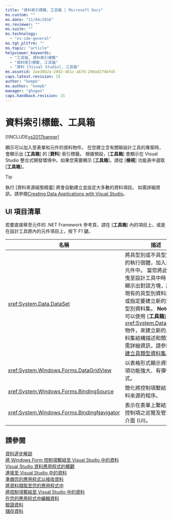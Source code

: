 ```yaml
---
title: "資料索引標籤、工具箱 | Microsoft Docs"
ms.custom: ""
ms.date: "11/04/2016"
ms.reviewer: ""
ms.suite: ""
ms.technology: 
  - "vs-ide-general"
ms.tgt_pltfrm: ""
ms.topic: "article"
helpviewer_keywords: 
  - "工具箱, 資料索引標籤"
  - "資料索引標籤, 工具箱"
  - "資料 [Visual Studio], 工具箱"
ms.assetid: 2ae38b2a-29d2-461c-a67d-29dad274bf45
caps.latest.revision: 15
author: "kempb"
ms.author: "kempb"
manager: "ghogen"
caps.handback.revision: 15
---
```

# 資料索引標籤、工具箱
[!INCLUDE[vs2017banner](../../code-quality/includes/vs2017banner.md)]

顯示可以加入至表單和元件的資料物件。  在您建立含有關聯設計工具的專案時，會顯示出 \[**工具箱**\] 的 \[**資料**\] 索引標籤。  根據預設，\[**工具箱**\] 會顯示在 Visual Studio 整合式開發環境中。如果您需要顯示 \[**工具箱**\]，請從 \[**檢視**\] 功能表中選取 \[**工具箱**\]。  
  
> [!TIP]
>  執行 \[資料來源組態精靈\] 將會自動建立並設定大多數的資料項目。  如需詳細資訊，請參閱[Creating Data Applications with Visual Studio](http://msdn.microsoft.com/zh-tw/28edce21-220a-484c-b461-a75b0232d293)。  
  
## UI 項目清單  
 若要直接移至元件的 .NET Framework 參考頁，請在 \[**工具箱**\] 內的項目上，或是在設計工具匣內的元件項目上，按下 F1 鍵。  
  
|名稱|描述|  
|--------|--------|  
|<xref:System.Data.DataSet>|將具型別或不具型別資料集的執行個體，加入到表單或元件中。  當您將此物件拖曳至設計工具中時，隨即會顯示出對話方塊，讓您選取現有的具型別資料集類別，或指定要建立新的空白不具型別資料集。 **Note:**  您不可以使用 \[**工具箱**\] 上的 <xref:System.Data.DataSet> 物件，來建立新的具型別資料集結構描述和類別。  如需詳細資訊，請參閱[如何：建立具類型資料集](../../data-tools/create-and-configure-datasets-in-visual-studio.md)。|  
|<xref:System.Windows.Forms.DataGridView>|以表格形式顯示資料，是一項功能強大、有彈性的方式。|  
|<xref:System.Windows.Forms.BindingSource>|簡化將控制項繫結至基礎資料來源的程序。|  
|<xref:System.Windows.Forms.BindingNavigator>|表示在表單上繫結至資料的控制項之巡覽及管理使用者介面 \(UI\)。|  
  
## 請參閱  
 [資料逐步解說](../Topic/Data%20Walkthroughs.md)   
 [將 Windows Form 控制項繫結至 Visual Studio 中的資料](../../data-tools/bind-windows-forms-controls-to-data-in-visual-studio.md)   
 [Visual Studio 資料應用程式的概觀](../../data-tools/overview-of-data-applications-in-visual-studio.md)   
 [連接至 Visual Studio 中的資料](../../data-tools/connecting-to-data-in-visual-studio.md)   
 [準備您的應用程式以接收資料](../Topic/Preparing%20Your%20Application%20to%20Receive%20Data.md)   
 [將資料擷取至您的應用程式中](../../data-tools/fetching-data-into-your-application.md)   
 [將控制項繫結至 Visual Studio 中的資料](../../data-tools/bind-controls-to-data-in-visual-studio.md)   
 [在您的應用程式中編輯資料](../../data-tools/editing-data-in-your-application.md)   
 [驗證資料](../Topic/Validating%20Data.md)   
 [儲存資料](../../data-tools/saving-data.md)